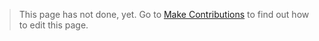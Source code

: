 > This page has not done, yet. Go to [Make Contributions](https://doc.u0u.us/en/contribute_docs.html) to find out how to edit this page.
